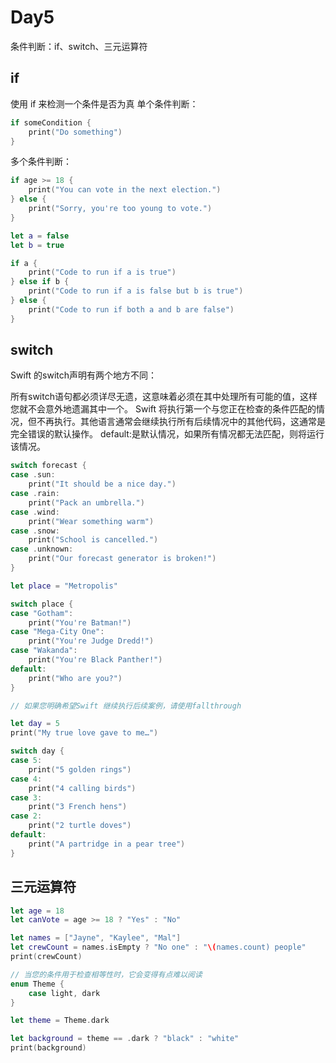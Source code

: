 # Day5

条件判断：if、switch、三元运算符

## if

使用 if 来检测一个条件是否为真
单个条件判断：

```swift
if someCondition {
    print("Do something")
}
```

多个条件判断：

```swift
if age >= 18 {
    print("You can vote in the next election.")
} else {
    print("Sorry, you're too young to vote.")
}

let a = false
let b = true

if a {
    print("Code to run if a is true")
} else if b {
    print("Code to run if a is false but b is true")
} else {
    print("Code to run if both a and b are false")
}

```

## switch

Swift 的switch声明有两个地方不同：

所有switch语句都必须详尽无遗，这意味着必须在其中处理所有可能的值，这样您就不会意外地遗漏其中一个。
Swift 将执行第一个与您正在检查的条件匹配的情况，但不再执行。其他语言通常会继续执行所有后续情况中的其他代码，这通常是完全错误的默认操作。
default:是默认情况，如果所有情况都无法匹配，则将运行该情况。

```swift
switch forecast {
case .sun:
    print("It should be a nice day.")
case .rain:
    print("Pack an umbrella.")
case .wind:
    print("Wear something warm")
case .snow:
    print("School is cancelled.")
case .unknown:
    print("Our forecast generator is broken!")
}

let place = "Metropolis"

switch place {
case "Gotham":
    print("You're Batman!")
case "Mega-City One":
    print("You're Judge Dredd!")
case "Wakanda":
    print("You're Black Panther!")
default:
    print("Who are you?")
}

// 如果您明确希望Swift 继续执行后续案例，请使用fallthrough

let day = 5
print("My true love gave to me…")

switch day {
case 5:
    print("5 golden rings")
case 4:
    print("4 calling birds")
case 3:
    print("3 French hens")
case 2:
    print("2 turtle doves")
default:
    print("A partridge in a pear tree")
}
```

## 三元运算符

```swift
let age = 18
let canVote = age >= 18 ? "Yes" : "No"

let names = ["Jayne", "Kaylee", "Mal"]   
let crewCount = names.isEmpty ? "No one" : "\(names.count) people"
print(crewCount)

// 当您的条件用于检查相等性时，它会变得有点难以阅读
enum Theme {
    case light, dark
}

let theme = Theme.dark

let background = theme == .dark ? "black" : "white"
print(background)

```

